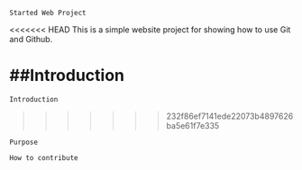 `Started Web Project`

<<<<<<< HEAD
This is a simple website project for showing how to use Git and Github.

##Introduction
=======
`Introduction`
>>>>>>> 232f86ef7141ede22073b4897626ba5e61f7e335

`Purpose`

`How to contribute`
